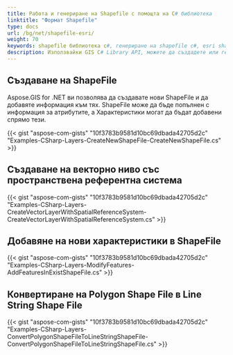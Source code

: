```yaml
---
title: Работа и генериране на Shapefile с помощта на C# библиотека
linktitle: "Формат Shapefile"
type: docs
url: /bg/net/shapefile-esri/
weight: 70
keywords: shapefile библиотека c#, генериране на shapefile c#, esri shapefile c# библиотека
description: Използвайки GIS C# Library API, можете да създадете или генерирате нов Esri ShapeFile и да добавите информация към него. Можете също така да добавяте нови характеристики в ShapeFile.
---
```


## **Създаване на ShapeFile**
Aspose.GIS for .NET ви позволява да създавате нови ShapeFile и да добавяте информация към тях. ShapeFile може да бъде попълнен с информация за атрибутите, а Характеристики могат да бъдат добавени спрямо тези.

{{< gist "aspose-com-gists" "10f3783b9581d10bc69dbada42705d2c" "Examples-CSharp-Layers-CreateNewShapeFile-CreateNewShapeFile.cs" >}}
## **Създаване на векторно ниво със пространствена референтна система**
{{< gist "aspose-com-gists" "10f3783b9581d10bc69dbada42705d2c" "Examples-CSharp-Layers-CreateVectorLayerWithSpatialReferenceSystem-CreateVectorLayerWithSpatialReferenceSystem.cs" >}}
## **Добавяне на нови характеристики в ShapeFile**
{{< gist "aspose-com-gists" "10f3783b9581d10bc69dbada42705d2c" "Examples-CSharp-Layers-ModifyFeatures-AddFeaturesInExistShapeFile.cs" >}}
## **Конвертиране на Polygon Shape File в Line String Shape File**
{{< gist "aspose-com-gists" "10f3783b9581d10bc69dbada42705d2c" "Examples-CSharp-Layers-ConvertPolygonShapeFileToLineStringShapeFile-ConvertPolygonShapeFileToLineStringShapeFile.cs" >}}
